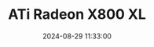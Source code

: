 ---
layout: post
title: ATi Radeon X800 XL
summary: 
date: '2024-08-29 11:33:00'
tags: [ATi, ATi Radeon, ATi Radeon Models, Graphics Cards, PC]
---